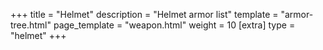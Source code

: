 +++
title = "Helmet"
description = "Helmet armor list"
template = "armor-tree.html"
page_template = "weapon.html"
weight = 10
[extra]
type = "helmet"
+++
